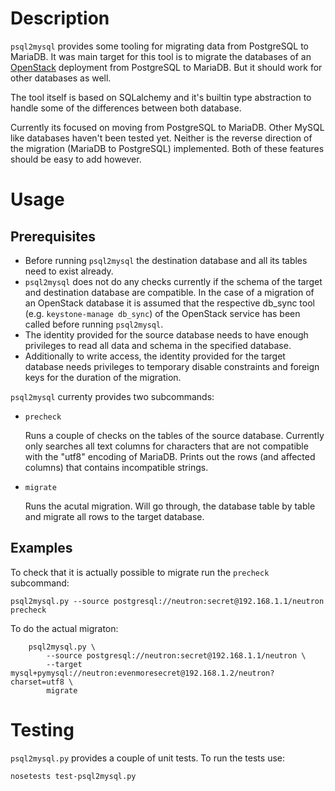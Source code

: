 # Description
`psql2mysql` provides some tooling for migrating data from PostgreSQL to
MariaDB. It was main target for this tool is to migrate the databases of
an [OpenStack](https://www.openstack.org) deployment from PostgreSQL to
MariaDB. But it should work for other databases as well.

The tool itself is based on SQLalchemy and it's builtin type abstraction to
handle some of the differences between both database.

Currently its focused on moving from PostgreSQL to MariaDB. Other MySQL like
databases haven't been tested yet. Neither is the reverse direction of the
migration (MariaDB to PostgreSQL) implemented. Both of these features should
be easy to add however.

# Usage

## Prerequisites
* Before running `psql2mysql` the destination database and all its tables need
  to exist already.
* `psql2mysql` does not do any checks currently if the schema of the target
  and destination database are compatible. In the case of a migration of an
  OpenStack database it is assumed that the respective db_sync tool (e.g.
  `keystone-manage db_sync`) of the OpenStack service has been called before
  running `psql2mysql`.
* The identity provided for the source database needs to have enough
  privileges to read all data and schema in the specified  database.
* Additionally to write access, the identity provided for the target database
  needs privileges to temporary disable constraints and foreign keys for the
  duration of the migration.

`psql2mysql` currenty provides two subcommands:

* `precheck`

    Runs a couple of checks on the tables of the source database. Currently
    only searches all text columns for characters that are not compatible with
    the "utf8" encoding of MariaDB. Prints out the rows (and affected columns)
    that contains incompatible strings.

* `migrate`

    Runs the acutal migration. Will go through, the database table by table
    and migrate all rows to the target database.

## Examples

To check that it is actually possible to migrate run the `precheck`
subcommand:

```psql2mysql.py --source postgresql://neutron:secret@192.168.1.1/neutron precheck```

To do the actual migraton:
```
    psql2mysql.py \
        --source postgresql://neutron:secret@192.168.1.1/neutron \
        --target mysql+pymysql://neutron:evenmoresecret@192.168.1.2/neutron?charset=utf8 \
        migrate
```

# Testing
`psql2mysql.py` provides a couple of unit tests. To run the tests use:

```nosetests test-psql2mysql.py```
